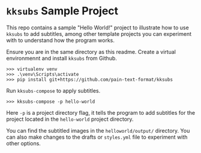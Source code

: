 # `kksubs` Sample Project

This repo contains a sample "Hello World!" project to illustrate how to use `kksubs` to add subtitles, among other template projects you can experiment with to understand how the program works.

Ensure you are in the same directory as this readme. Create a virtual environmennt and install `kksubs` from Github.
```
>>> virtualenv venv
>>> .\venv\Scripts\activate
>>> pip install git+https://github.com/pain-text-format/kksubs
```
Run `kksubs-compose` to apply subtitles.
```
>>> kksubs-compose -p hello-world
```
Here `-p` is a project directory flag, it tells the program to add subtitles for the project located in the `hello-world` project directory.

You can find the subtitled images in the `helloworld/output/` directory. You can also make changes to the drafts or `styles.yml` file to experiment with other options.